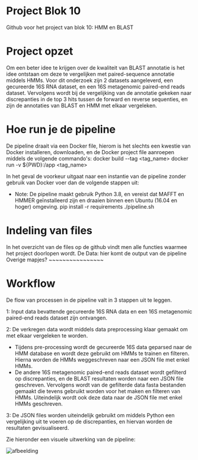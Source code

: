 # Project Blok 10 
Github voor het project van blok 10: HMM en BLAST

# Project opzet
Om een beter idee te krijgen over de kwaliteit van BLAST annotatie is het idee ontstaan om deze te vergelijken met paired-sequence annotatie middels HMMs. Voor dit onderzoek zijn 2 datasets aangeleverd, een gecureerde 16S RNA dataset, en een 16S metagenomic paired-end reads dataset. Vervolgens wordt bij de vergelijking van de annotatie gekeken naar discrepanties in de top 3 hits tussen de forward en reverse sequenties, en zijn de annotaties van BLAST en HMM met elkaar vergeleken. 

# Hoe run je de pipeline
De pipeline draait via een Docker file, hierom is het slechts een kwestie van Docker installeren, downloaden, en de Docker project file aanroepen middels de volgende commando's:
docker build --tag <tag_name>
docker run -v ${PWD}:/app <tag_name>

In het geval de voorkeur uitgaat naar een instantie van de pipeline zonder gebruik van Docker voer dan de volgende stappen uit:
- Note: De pipeline maakt gebruik Python 3.8, en vereist dat MAFFT en HMMER geïnstalleerd zijn en draaien binnen een Ubuntu (16.04 en hoger) omgeving. 
pip install -r requirements
./pipeline.sh

# Indeling van files
In het overzicht van de files op de github vindt men alle functies waarmee het project doorlopen wordt. De 
Data: hier komt de output van de pipeline
Overige mapjes? ~~~~~~~~~~~~~~~~


# Workflow
De flow van processen in de pipeline valt in 3 stappen uit te leggen.

1: Input data bevattende gecureerde 16S RNA data en een 16S metagenomic paired-end reads dataset zijn ontvangen.

2: De verkregen data wordt middels data preprocessing klaar gemaakt om met elkaar vergeleken te worden. 
  - Tijdens pre-processing wordt de gecureerde 16S data geparsed naar de HMM database en wordt deze gebruikt om HMMs te trainen en filteren. Hierna worden de HMMs weggeschreven naar een JSON file met enkel HMMs.
  - De andere 16S metagenomic paired-end reads dataset wordt gefilterd op discrepanties, en de BLAST resultaten worden naar een JSON file geschreven. Vervolgens wordt van de gefilterde data fasta bestanden gemaakt die tevens gebruikt worden voor het maken en filteren van HMMs. Uiteindelijk wordt ook deze data naar de JSON file met enkel HMMs geschreven. 

3: De JSON files worden uiteindelijk gebruikt om middels Python een vergelijking uit te voeren op de discrepanties, en hiervan worden de resultaten gevisualiseerd. 

Zie hieronder een visuele uitwerking van de pipeline:

![afbeelding](https://user-images.githubusercontent.com/43109428/121917120-12f5ee00-cd35-11eb-8dbc-2cf0eecc0a00.png)


